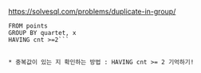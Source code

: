 https://solvesql.com/problems/duplicate-in-group/

```SELECT quartet, x,count(id) AS cnt 
FROM points
GROUP BY quartet, x
HAVING cnt >=2```


* 중복값이 있는 지 확인하는 방법 : HAVING cnt >= 2 기억하기! 
